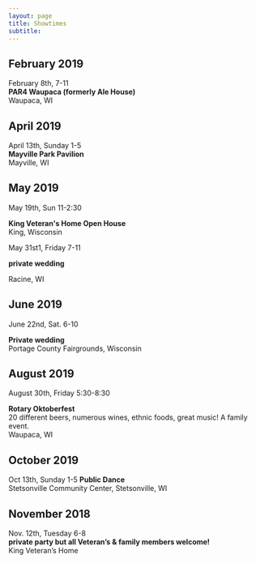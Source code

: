 ```yaml
---
layout: page
title: Showtimes
subtitle: 
---
```


## February 2019
February 8th, 7-11  
**PAR4 Waupaca (formerly Ale House)**  
Waupaca, WI

## April 2019
April 13th, Sunday 1-5  
**Mayville Park Pavilion**  
Mayville, WI

## May 2019
May 19th, Sun 11-2:30 

**King Veteran's Home Open House**   
King, Wisconsin

May 31st1, Friday 7-11 

**private wedding**

Racine, WI

## June 2019
June 22nd, Sat.  6-10 

**Private wedding**   
Portage County Fairgrounds, Wisconsin

## August 2019
August 30th, Friday 5:30-8:30   

**Rotary Oktoberfest**  
20 different beers, numerous wines, ethnic foods, great music! A family event.  
Waupaca, WI

## October 2019
Oct 13th, Sunday 1-5 
**Public Dance**  
Stetsonville Community Center, Stetsonville, WI

## November 2018
Nov. 12th, Tuesday 6-8   
**private party but all Veteran’s & family members welcome!**  
King Veteran’s Home

